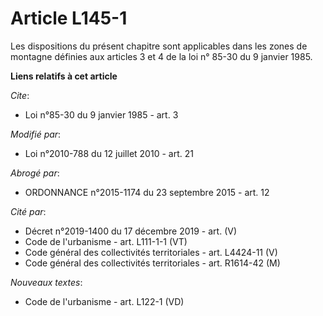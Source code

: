 # Article L145-1

Les dispositions du présent chapitre sont applicables dans les zones de montagne définies aux articles 3 et 4 de la loi n°
85-30 du 9 janvier 1985.

**Liens relatifs à cet article**

_Cite_:

  - Loi n°85-30 du 9 janvier 1985 - art. 3

_Modifié par_:

  - Loi n°2010-788 du 12 juillet 2010 - art. 21

_Abrogé par_:

  - ORDONNANCE n°2015-1174 du 23 septembre 2015 - art. 12

_Cité par_:

  - Décret n°2019-1400 du 17 décembre 2019 - art. (V)
  - Code de l'urbanisme - art. L111-1-1 (VT)
  - Code général des collectivités territoriales - art. L4424-11 (V)
  - Code général des collectivités territoriales - art. R1614-42 (M)

_Nouveaux textes_:

  - Code de l'urbanisme - art. L122-1 (VD)
